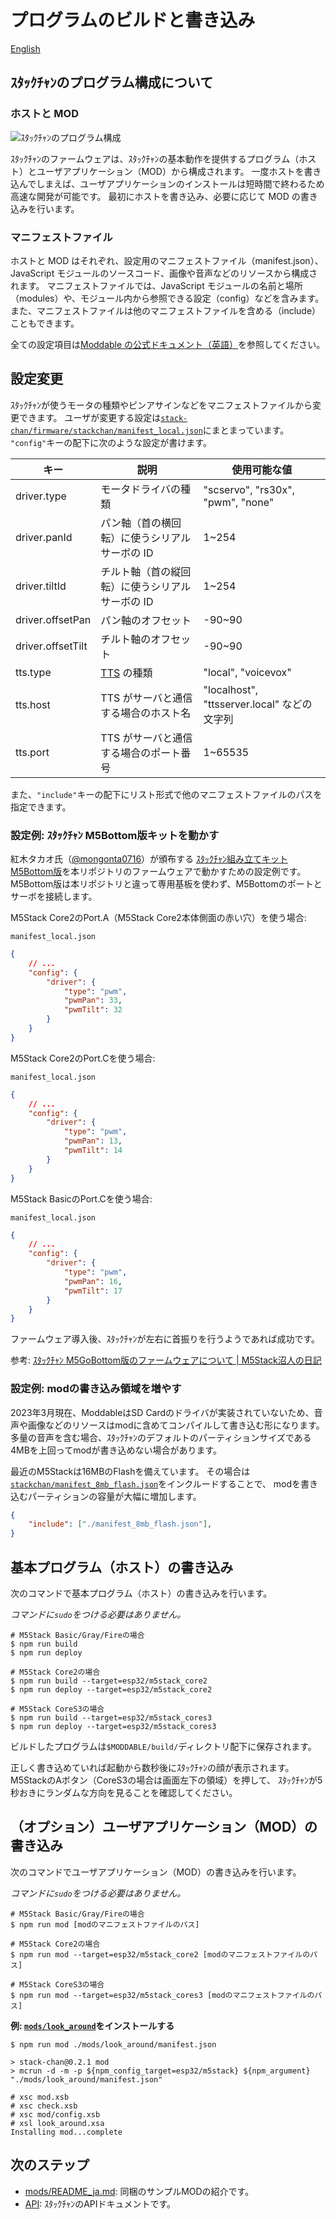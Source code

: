 # プログラムのビルドと書き込み

[English](./flashing-firmware.md)

## ｽﾀｯｸﾁｬﾝのプログラム構成について

### ホストと MOD

![ｽﾀｯｸﾁｬﾝのプログラム構成](./images/host-and-mod.jpg)

ｽﾀｯｸﾁｬﾝのファームウェアは、ｽﾀｯｸﾁｬﾝの基本動作を提供するプログラム（ホスト）とユーザアプリケーション（MOD）から構成されます。
一度ホストを書き込んでしまえば、ユーザアプリケーションのインストールは短時間で終わるため高速な開発が可能です。
最初にホストを書き込み、必要に応じて MOD の書き込みを行います。

### マニフェストファイル

ホストと MOD はそれぞれ、設定用のマニフェストファイル（manifest.json）、JavaScript モジュールのソースコード、画像や音声などのリソースから構成されます。
マニフェストファイルでは、JavaScript モジュールの名前と場所（modules）や、モジュール内から参照できる設定（config）などを含みます。
また、マニフェストファイルは他のマニフェストファイルを含める（include）こともできます。

全ての設定項目は[Moddable の公式ドキュメント（英語）](https://github.com/Moddable-OpenSource/moddable/blob/public/documentation/tools/manifest.md)を参照してください。

## 設定変更

ｽﾀｯｸﾁｬﾝが使うモータの種類やピンアサインなどをマニフェストファイルから変更できます。
ユーザが変更する設定は[`stack-chan/firmware/stackchan/manifest_local.json`](../stackchan/manifest_local.json)にまとまっています。
`"config"`キーの配下に次のような設定が書けます。

| キー              | 説明                                            | 使用可能な値                                |
| ----------------- | ----------------------------------------------- | ------------------------------------------- |
| driver.type       | モータドライバの種類                            | "scservo", "rs30x", "pwm", "none"           |
| driver.panId      | パン軸（首の横回転）に使うシリアルサーボの ID   | 1~254                                       |
| driver.tiltId     | チルト軸（首の縦回転）に使うシリアルサーボの ID | 1~254                                       |
| driver.offsetPan  | パン軸のオフセット                            | -90~90                                      |
| driver.offsetTilt | チルト軸のオフセット                            | -90~90                                      |
| tts.type          | [TTS](./text-to-speech_ja.md) の種類                                      | "local", "voicevox"                         |
| tts.host          | TTS がサーバと通信する場合のホスト名            | "localhost", "ttsserver.local" などの文字列 |
| tts.port          | TTS がサーバと通信する場合のポート番号          | 1~65535                                     |

また、`"include"`キーの配下にリスト形式で他のマニフェストファイルのパスを指定できます。

### 設定例: ｽﾀｯｸﾁｬﾝ M5Bottom版キットを動かす

紅木タカオ氏（[@mongonta0716](https://github.com/mongonta0716)）が頒布する
[ｽﾀｯｸﾁｬﾝ組み立てキット M5Bottom版](https://mongonta.booth.pm/)を本リポジトリのファームウェアで動かすための設定例です。
M5Bottom版は本リポジトリと違って専用基板を使わず、M5Bottomのポートとサーボを接続します。

M5Stack Core2のPort.A（M5Stack Core2本体側面の赤い穴）を使う場合:

`manifest_local.json`
```json
{
    // ...
    "config": {
        "driver": {
            "type": "pwm",
            "pwmPan": 33,
            "pwmTilt": 32
        }
    }
}
```

M5Stack Core2のPort.Cを使う場合:

`manifest_local.json`
```json
{
    // ...
    "config": {
        "driver": {
            "type": "pwm",
            "pwmPan": 13,
            "pwmTilt": 14
        }
    }
}
```

M5Stack BasicのPort.Cを使う場合:

`manifest_local.json`
```json
{
    // ...
    "config": {
        "driver": {
            "type": "pwm",
            "pwmPan": 16,
            "pwmTilt": 17
        }
    }
}
```

ファームウェア導入後、ｽﾀｯｸﾁｬﾝが左右に首振りを行うようであれば成功です。

参考: [ｽﾀｯｸﾁｬﾝ M5GoBottom版のファームウェアについて \| M5Stack沼人の日記](https://raspberrypi.mongonta.com/softwares-for-stackchan/)

### 設定例: modの書き込み領域を増やす

2023年3月現在、ModdableはSD Cardのドライバが実装されていないため、音声や画像などのリソースはmodに含めてコンパイルして書き込む形になります。
多量の音声を含む場合、ｽﾀｯｸﾁｬﾝのデフォルトのパーティションサイズである4MBを上回ってmodが書き込めない場合があります。

最近のM5Stackは16MBのFlashを備えています。
その場合は[`stackchan/manifest_8mb_flash.json`](../stackchan/manifest_8mb_flash.json)をインクルードすることで、
modを書き込むパーティションの容量が大幅に増加します。

```json
{
    "include": ["./manifest_8mb_flash.json"],
}
```

## 基本プログラム（ホスト）の書き込み

次のコマンドで基本プログラム（ホスト）の書き込みを行います。

_コマンドに`sudo`をつける必要はありません。_


```console
# M5Stack Basic/Gray/Fireの場合
$ npm run build
$ npm run deploy

# M5Stack Core2の場合
$ npm run build --target=esp32/m5stack_core2
$ npm run deploy --target=esp32/m5stack_core2

# M5Stack CoreS3の場合
$ npm run build --target=esp32/m5stack_cores3
$ npm run deploy --target=esp32/m5stack_cores3
```

ビルドしたプログラムは`$MODDABLE/build/`ディレクトリ配下に保存されます。

正しく書き込めていれば起動から数秒後にｽﾀｯｸﾁｬﾝの顔が表示されます。
M5StackのAボタン（CoreS3の場合は画面左下の領域）を押して、
ｽﾀｯｸﾁｬﾝが5秒おきにランダムな方向を見ることを確認してください。

## （オプション）ユーザアプリケーション（MOD）の書き込み

次のコマンドでユーザアプリケーション（MOD）の書き込みを行います。

_コマンドに`sudo`をつける必要はありません。_

```console
# M5Stack Basic/Gray/Fireの場合
$ npm run mod [modのマニフェストファイルのパス]

# M5Stack Core2の場合
$ npm run mod --target=esp32/m5stack_core2 [modのマニフェストファイルのパス]

# M5Stack CoreS3の場合
$ npm run mod --target=esp32/m5stack_cores3 [modのマニフェストファイルのパス]
```

__例: [`mods/look_around`](../mods/look_around/)をインストールする__

```console
$ npm run mod ./mods/look_around/manifest.json

> stack-chan@0.2.1 mod
> mcrun -d -m -p ${npm_config_target=esp32/m5stack} ${npm_argument} "./mods/look_around/manifest.json"

# xsc mod.xsb
# xsc check.xsb
# xsc mod/config.xsb
# xsl look_around.xsa
Installing mod...complete
```

## 次のステップ

- [mods/README_ja.md](../mods/README_ja.md): 同梱のサンプルMODの紹介です。
- [API](./api_ja.md): ｽﾀｯｸﾁｬﾝのAPIドキュメントです。
